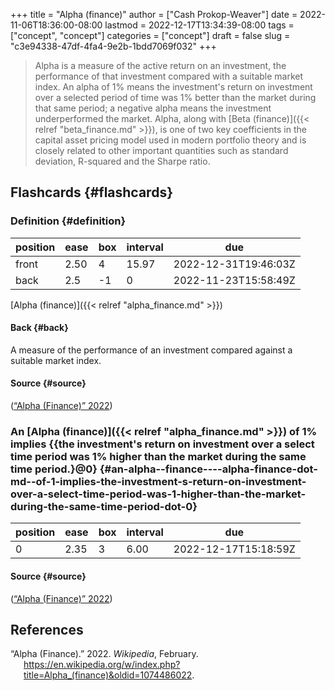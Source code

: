 +++
title = "Alpha (finance)"
author = ["Cash Prokop-Weaver"]
date = 2022-11-06T18:36:00-08:00
lastmod = 2022-12-17T13:34:39-08:00
tags = ["concept", "concept"]
categories = ["concept"]
draft = false
slug = "c3e94338-47df-4fa4-9e2b-1bdd7069f032"
+++

> Alpha is a measure of the active return on an investment, the performance of that investment compared with a suitable market index. An alpha of 1% means the investment's return on investment over a selected period of time was 1% better than the market during that same period; a negative alpha means the investment underperformed the market. Alpha, along with [Beta (finance)]({{< relref "beta_finance.md" >}}), is one of two key coefficients in the capital asset pricing model used in modern portfolio theory and is closely related to other important quantities such as standard deviation, R-squared and the Sharpe ratio.


## Flashcards {#flashcards}


### Definition {#definition}

| position | ease | box | interval | due                  |
|----------|------|-----|----------|----------------------|
| front    | 2.50 | 4   | 15.97    | 2022-12-31T19:46:03Z |
| back     | 2.5  | -1  | 0        | 2022-11-23T15:58:49Z |

[Alpha (finance)]({{< relref "alpha_finance.md" >}})


#### Back {#back}

A measure of the performance of an investment compared against a suitable market index.


#### Source {#source}

(<a href="#citeproc_bib_item_1">“Alpha (Finance)” 2022</a>)


### An [Alpha (finance)]({{< relref "alpha_finance.md" >}}) of 1% implies {{the investment's return on investment over a select time period was 1% higher than the market during the same time period.}@0} {#an-alpha--finance----alpha-finance-dot-md--of-1-implies-the-investment-s-return-on-investment-over-a-select-time-period-was-1-higher-than-the-market-during-the-same-time-period-dot-0}

| position | ease | box | interval | due                  |
|----------|------|-----|----------|----------------------|
| 0        | 2.35 | 3   | 6.00     | 2022-12-17T15:18:59Z |


#### Source {#source}

(<a href="#citeproc_bib_item_1">“Alpha (Finance)” 2022</a>)

## References

<style>.csl-entry{text-indent: -1.5em; margin-left: 1.5em;}</style><div class="csl-bib-body">
  <div class="csl-entry"><a id="citeproc_bib_item_1"></a>“Alpha (Finance).” 2022. <i>Wikipedia</i>, February. <a href="https://en.wikipedia.org/w/index.php?title=Alpha_(finance)&oldid=1074486022">https://en.wikipedia.org/w/index.php?title=Alpha_(finance)&#38;oldid=1074486022</a>.</div>
</div>
